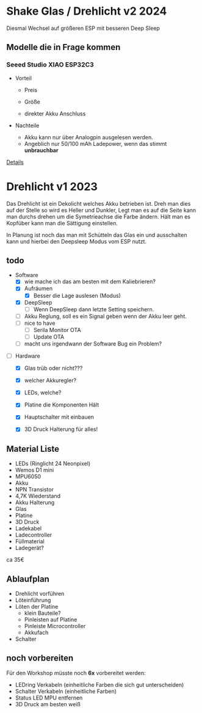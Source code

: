 # Shake Glas / Drehlicht v2 2024



Diesmal Wechsel auf größeren ESP mit besseren Deep Sleep



## Modelle die in Frage kommen



### Seeed Studio XIAO ESP32C3

- Vorteil

  - Preis

  - Größe

  - direkter Akku Anschluss

- Nachteile

  - Akku kann nur über Analogpin ausgelesen werden.
  - Angeblich nur 50/100 mAh Ladepower, wenn das stimmt **unbrauchbar**



[Details](https://wiki.seeedstudio.com/XIAO_ESP32C3_Getting_Started/)







# Drehlicht v1 2023

Das Drehlicht ist ein Dekolicht welches Akku betrieben ist.
Dreh man dies auf der Stelle so wird es Heller und Dunkler,
Legt man es auf die Seite kann man durchs drehen um die Symetrieachse die Farbe ändern.
Hält man es Kopfüber kann man die Sättigung einstellen. 

In Planung ist noch das man mit Schütteln das Glas ein und ausschalten kann und hierbei den Deepsleep Modus vom ESP nutzt.

## todo
- Software
  - [x] wie mache ich das am besten mit dem Kaliebrieren?
  - [x] Aufräumen
    - [x] Besser die Lage auslesen (Modus)
  - [x] DeepSleep
    - [ ] Wenn DeepSleep dann letzte Setting speichern.
  - [ ] Akku Reglung, soll es ein Signal geben wenn der Akku leer geht.
  - [ ] nice to have
    - [ ] Serila Monitor OTA
    - [ ] Update OTA
  - [ ] macht uns irgendwann der Software Bug ein Problem?
- [ ] Hardware
  - [x] Glas trüb oder nicht???
  - [x] welcher Akkuregler?
  - [x] LEDs, welche?
  - [x] Platine die Komponenten Hält
  - [x]  Hauptschalter mit einbauen
  - [x] 3D Druck Halterung für alles!



## Material Liste



- LEDs (Ringlicht 24 Neonpixel)
- Wemos D1 mini
- MPU6050
- Akku
- NPN Transistor
- 4,7K Wiederstand
- Akku Halterung
- Glas
- Platine
- 3D Druck
- Ladekabel
- Ladecontroller
- Füllmaterial
- Ladegerät?

ca 35€

## Ablaufplan
- Drehlicht vorführen
- Löteinführung
- Löten der Platine
  - klein Bauteile?
  - Pinleisten auf Platine
  - Pinleiste Microcontroller
  - Akkufach
- Schalter



## noch vorbereiten
Für den Workshop müsste noch **6x** vorbereitet werden:
- LEDring Verkabeln (einheitliche Farben die sich gut unterscheiden)
- Schalter Verkabeln (einheitliche Farben)
- Status LED MPU entfernen
-  3D Druck am besten weiß